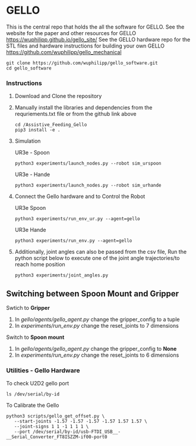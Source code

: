 # GELLO
This is the central repo that holds the all the software for GELLO. See the website for the paper and other resources for GELLO https://wuphilipp.github.io/gello_site/
See the GELLO hardware repo for the STL files and hardware instructions for building your own GELLO https://github.com/wuphilipp/gello_mechanical
```
git clone https://github.com/wuphilipp/gello_software.git
cd gello_software
```

### Instructions

1. Download and Clone the repository
2. Manually install the libraries and dependencies from the requriements.txt file or from the github link above
   ```
   cd /Assistive_Feeding_Gello
   pip3 install -e .
   ```
3. Simulation
   
   UR3e - Spoon

   ```
   python3 experiments/launch_nodes.py --robot sim_urspoon
   ```

   UR3e - Hande
   ```
   python3 experiments/launch_nodes.py --robot sim_urhande
   ```

4. Connect the Gello hardware and to Control the Robot

   UR3e Spoon
   ```
   python3 experiments/run_env_ur.py --agent=gello
   ```

   UR3e Hande
   ```
   python3 experiments/run_env.py --agent=gello
   ```
5. Additionally, joint angles can also be passed from the csv file, Run the python script below to execute one of the joint angle trajectories/to reach home position
   ```
   python3 experiments/joint_angles.py
   ```

## Switching between Spoon Mount and Gripper
Swtich to **Gripper**
1. In _gello/agents/gello_agent.py_ change the gripper_config to a tuple
2. In _experiments/run_env.py_ change the reset_joints to 7 dimensions

Switch to **Spoon mount**
1. In _gello/agents/gello_agent.py_ change the gripper_config to **None**
2. In _experiments/run_env.py_ change the reset_joints to 6 dimensions

### Utilities - Gello Hardware
To check U2D2 gello port
   ````
   ls /dev/serial/by-id
   ````
To Calibrate the Gello
   ```
   python3 scripts/gello_get_offset.py \
      --start-joints -1.57 -1.57 -1.57 -1.57 1.57 1.57 \
      --joint-signs 1 1 -1 1 1 1 \
      --port /dev/serial/by-id/usb-FTDI_USB__-__Serial_Converter_FT8ISZZM-if00-port0

   ```